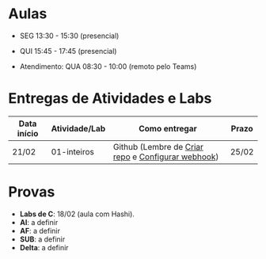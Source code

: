 

# Aulas

* SEG 13:30 - 15:30 (presencial)
* QUI 15:45 - 17:45 (presencial)

* Atendimento: QUA 08:30 - 10:00 (remoto pelo Teams)

# Entregas de Atividades e Labs


| Data início | Atividade/Lab                                        | Como entregar                                              | Prazo       |
|-------------|------------------------------------------------------|------------------------------------------------------------|-------------|
| 21/02 | 01-inteiros | Github (Lembre de [Criar repo](https://classroom.github.com/a/JPDpzr6H) e [Configurar webhook](https://insper.blackboard.com/bbcswebdav/pid-980938-dt-content-rid-9706549_2/xid-9706549_2)) | 25/02 |


# Provas

- **Labs de C**: 18/02 (aula com Hashi).
- **AI**: a definir
- **AF**: a definir
- **SUB**: a definir
- **Delta**: a definir